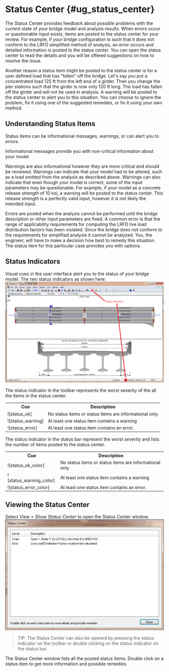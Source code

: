 Status Center {#ug_status_center}
==============================================
The Status Center provides feedback about possible problems with the current state of your bridge model and analysis results. When errors occur or questionable input exists, items are posted to the status center for your review. For example, if your bridge configuration is such that it does not conform to the LRFD simplified method of analysis, an error occurs and detailed information is posted to the status center. You can open the status center to read the details and you will be offered suggestions on how to resolve the issue.

Another reason a status item might be posted to the status center is for a user defined load that has "fallen" off the bridge. Let's say you put a concentrated load 125 ft from the left end of a girder. Then you change the pier stations such that the girder is now only 120 ft long. The load has fallen off the girder and will not be used in analysis. A warning will be posted to the status center to alert you to this situation. You can choose to ignore the problem, fix it using one of the suggested remedies, or fix it using your own method.

Understanding Status Items
--------------------------
Status items can be informational messages, warnings, or can alert you to errors. 

Informational messages provide you with non-critical information about your model.

Warnings are also informational however they are more critical and should be reviewed. Warnings can indicate that your model had to be altered, such as a load omitted from the analysis as described above. Warnings can also indicate that even though your model is correct, some of the input parameters may be questionable. For example, if your model as a concrete release strength of 10 ksi, a warning will be posted to the status center. This release strength is a perfectly valid input, however it is not likely the intended input. 

Errors are posted when the analysis cannot be performed until the bridge description or other input parameters are fixed. A common error is that the range of applicability requirements for computing the LRFD live load distribution factors has been violated. Since the bridge does not conform to the requirements for simplified analysis it cannot be analyzed. You, the engineer, will have to make a decision how best to remedy this situation. The status item for this particular case provides you with options.

Status Indicators
----------------------
Visual cues in the user interface alert you to the status of your bridge model. The two status indicators as shown here:
![](StatusIndicators.png)

The status indicator in the toolbar represents the worst severity of the all the items in the status center.

[status_ok]: StatusOK.bmp
[status_warning]: StatusWarning.bmp
[status_error]: StatusError.bmp
[status_ok_color]: StatusOKColor.bmp
[status_warning_color]: StatusWarningColor.bmp
[status_error_color]: StatusErrorColor.bmp

<table>
<tr><th>Cue</th><th>Description</th></tr>
<tr>
<td>![status_ok]</td>
<td>No status items or status items are informational only</td>
</tr>
<tr>
<td>![status_warning]</td>
<td>At least one status item contains a warning</td>
</tr>
<tr>
<td>![status_error]</td>
<td>At least one status item contains an error.</td>
</tr>
</table>

The status indicator in the status bar represent the worst severity and lists the number of items posted to the status center.

<table>
<tr><th>Cue</th><th>Description</th></tr>
<tr>
<td>![status_ok_color]</td>
<td>No status items or status items are informational only</td>
</tr>
<tr>
<td>![status_warning_color]</td>
<td>At least one status item contains a warning</td>
</tr>
<tr>
<td>![status_error_color]</td>
<td>At least one status item contains an error.</td>
</tr>
</table>

Viewing the Status Center
---------------------------
Select *View > Show Status Center* to open the Status Center window.
![](StatusCenter.png)

> TIP: The Status Center can also be opened by pressing the status indicator on the toolbar or double clicking on the status indicator on the status bar.

The Status Center window lists all the posted status items. Double click on a status item to get more information and possible remedies.
